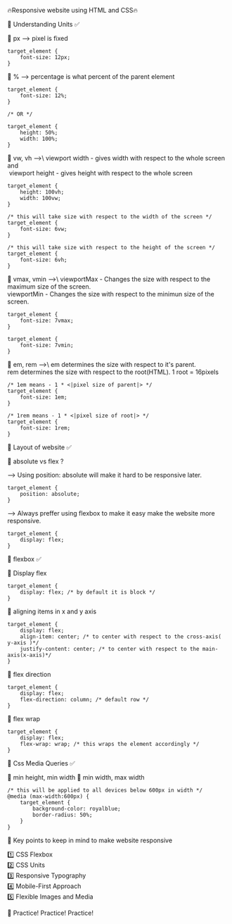 🔥Responsive website using HTML and CSS🔥


🎯 Understanding Units ✅

🌟 px --> pixel is fixed

    target_element {
        font-size: 12px;
    }

🌟 % --> percentage is what percent of the parent element

    target_element {
        font-size: 12%;
    }

    /* OR */

    target_element {
        height: 50%;
        width: 100%;
    }

🌟 vw, vh -->\ viewport width - gives width with respect
                                to the whole screen and\
               &nbsp;viewport height - gives height with respect 
                                 to the whole screen

    target_element {
        height: 100vh;
        width: 100vw;
    }

    /* this will take size with respect to the width of the screen */
    target_element {
        font-size: 6vw; 
    }

    /* this will take size with respect to the height of the screen */
    target_element {
        font-size: 6vh; 
    }


🌟 vmax, vmin -->\ viewportMax - Changes the size with
                                respect to the maximum 
                                size of the screen.\
                  viewportMin - Changes the size with
                                 respect to the minimun 
                                 size of the screen.

    target_element {
        font-size: 7vmax;
    }

    target_element {
        font-size: 7vmin;
    }


🌟 em, rem -->\ em determines the size with respect to it's
                parent.\
               rem determines the size with respect to the
                root(HTML). 1 root = 16pixels

    /* 1em means - 1 * <|pixel size of parent|> */
    target_element {
        font-size: 1em;
    }

    /* 1rem means - 1 * <|pixel size of root|> */
    target_element {
        font-size: 1rem;
    }

🎯 Layout of website ✅

🌟 absolute vs flex ?

--> Using position: absolute will make it hard to be responsive later.

    target_element {
        position: absolute;
    }

--> Always preffer using flexbox to make it easy make the website more responsive.

    target_element {
        display: flex;
    }


🎯 flexbox ✅

🌟 Display flex 

    target_element {
        display: flex; /* by default it is block */
    }


🌟 aligning items in x and y axis

    target_element {
        display: flex;
        align-item: center; /* to center with respect to the cross-axis( y-axis )*/
        justify-content: center; /* to center with respect to the main-axis(x-axis)*/
    }


🌟 flex direction

    target_element {
        display: flex;
        flex-direction: column; /* default row */
    }


🌟 flex wrap

    target_element {
        display: flex;
        flex-wrap: wrap; /* this wraps the element accordingly */ 
    }

🎯 Css Media Queries ✅

🌟 min height, min width
🌟 min width, max width

    /* this will be applied to all devices below 600px in width */
    @media (max-width:600px) {
        target_element {
            background-color: royalblue;
            border-radius: 50%;
        }
    }


🔑 Key points to keep in mind to make website responsive

1️⃣ CSS Flexbox\
2️⃣ CSS Units\
3️⃣ Responsive Typography\
4️⃣ Mobile-First Approach\
5️⃣ Flexible Images and Media

📌 Practice! Practice! Practice!